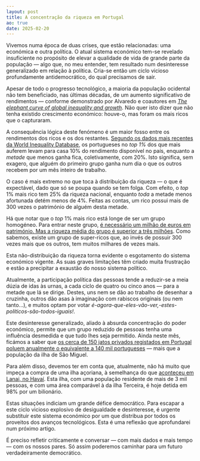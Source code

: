 ```yaml
---
layout: post
title: A concentração da riqueza em Portugal
ao: true
date: 2025-02-20
---
```


Vivemos numa época de duas crises, que estão relacionadas: uma
económica e outra política. O atual sistema económico tem-se revelado
insuficiente no propósito de elevar a qualidade de vida de grande
parte da população — algo que, no meu entender, tem resultado num
desinteresse generalizado em relação à política. Cria-se então um
ciclo vicioso profundamente antidemocrático, do qual precisamos de sair.

Apesar de todo o progresso tecnológico, a maioria da população
ocidental não tem beneficiado, nas últimas décadas, de um
aumento significativo de rendimentos — conforme demonstrado por
Alvaredo e coautores em [_The elephant curve of global inequality and
growth_](https://eml.berkeley.edu/~saez/ACPSZ2018WIDWP.pdf). Não quer
isto dizer que não tenha existido crescimento económico: houve-o,
mas foram os mais ricos que o capturaram.

A consequência lógica deste fenómeno é um maior fosso entre os
rendimentos dos ricos e os dos restantes. [Segundo os dados mais recentes
da World Inequality Database](https://wid.world/country/portugal/),
os portugueses no _top 1%_ dos que mais auferem levam para casa 10%
do rendimento disponível no país, enquanto a _metade_ que menos ganha
fica, coletivamente, com 20%. Isto significa, sem exagero, que alguém
do primeiro grupo ganha num dia o que os outros recebem por um mês
inteiro de trabalho.

O caso é mais extremo no que toca à distribuição da riqueza — o que
é expectável, dado que só se poupa quando se tem folga. Com efeito,
o _top_ 1% mais rico tem 25% da riqueza nacional, enquanto _toda_ a metade
menos afortunada detém menos de 4%. Feitas as contas, um rico
possui mais de 300 vezes o património de alguém desta metade.

Há que notar que o _top_ 1% mais rico está longe de ser um grupo
homogéneo. Para entrar neste grupo, [é necessário um milhão de
euros em património. Mas a riqueza média do grupo é superior a três
milhões](https://wid.world/income-comparator/PT/). Como sabemos, existe
um grupo de super-ricos que, ao invés de possuir 300 vezes mais que os
outros, tem muitos milhares de vezes mais.

Esta não-distribuição da riqueza torna evidente o esgotamento do
sistema económico vigente. As suas graves limitações têm criado muita
frustração e estão a precipitar a exaustão do nosso sistema político.

Atualmente, a participação política das pessoas tende a reduzir-se
a meia dúzia de idas às urnas, a cada ciclo de quatro ou cinco
anos — para a metade que lá se dirige. Destes, uns nem se dão ao
trabalho de desenhar a cruzinha, outros dão asas à imaginação
com rabiscos originais (ou nem tanto...), e muitos optam por votar
_é-agora-que-eles-vão-ver,-estes-políticos-são-todos-iguais!_.

Este desinteresse generalizado, aliado à absurda concentração do
poder económico, permite que um grupo reduzido de pessoas tenha
uma influência desmedida e que tudo lhes seja permitido. Ainda
neste mês, ficámos a saber que [os cerca de 150 jatos
privados registados em Portugal poluem anualmente o equivalente a 140 mil
portugueses](https://www.esquerda.net/artigo/emissoes-poluentes-dos-jatos-privados-portugueses-equivalem-de-141-mil-pessoas/93824)
— mais que a população da ilha de São Miguel.

Para além disso, devemos ter em conta que, atualmente, não há muito
que impeça a compra de uma ilha açoriana, à semelhança do que
[aconteceu em Lanai, no Havaí](https://en.wikipedia.org/wiki/Lanai). Esta
ilha, com uma população residente de mais de 3 mil pessoas, e com
uma área comparável à da ilha Terceira, é hoje detida em 98% por
um bilionário.

Estas situações indiciam um grande défice democrático. Para escapar
a este ciclo vicioso explosivo de desigualdade e desinteresse, é
urgente substituir este sistema económico por um que distribua por
todos os proveitos dos avanços tecnológicos. Esta é uma reflexão
que aprofundarei num próximo artigo.

É preciso refletir criticamente e conversar — com mais dados e mais
tempo — com os nossos pares. Só assim poderemos caminhar para um
futuro verdadeiramente democrático.
